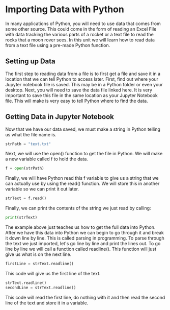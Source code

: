 # Importing Data with Python

In many applications of Python, you will need to use data that comes from some other source. This could come in the form of reading an Excel File with data tracking the various parts of a rocket or a text file to read the rocks that a moon rover sees. In this unit we will learn how to read data from a text file using a pre-made Python function.

## Setting up Data

The first step to reading data from a file is to first get a file and save it in a location that we can tell Python to access later. First, find out where your Jupyter notebook file is saved. This may be in a Python folder or even your desktop. Next, you will need to save the data file linked here. It is very important to save this file in the same location as your Jupyter Notebook file. This will make is very easy to tell Python where to find the data.

## Getting Data in Jupyter Notebook

Now that we have our data saved, we must make a string in Python telling us what the file name is.

```python
strPath = "text.txt"
```

Next, we will use the open() function to get the file in Python. We will make a new variable called f to hold the data.

```python
f = open(strPath)
```

Finally, we will have Python read this f variable to give us a string that we can actually use by using the read() function. We will store this in another variable so we can print it out later.

```python
strText = f.read()
```

Finally, we can print the contents of the string we just read by calling:

```python
print(strText)
```

The example above just teaches us how to get the full data into Python. After we have this data into Python we can begin to go through it and break it down line by line. This is called parsing in programming. To parse through the text we just imported, let's go line by line and print the lines out. To go line by line we will call a function called readline(). This function will just give us what is on the next line.

```python
firstLine = strText.readline()
```

This code will give us the first line of the text.

```python
strText.readline()
secondLine = strText.readline()
```

This code will read the first line, do nothing with it and then read the second line of the text and store it in a variable.
